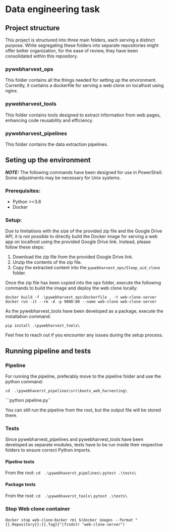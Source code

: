 # Data engineering task

## Project structure

This project is structured into three main folders, each serving a distinct purpose. While segregating these folders into separate repositories might offer better organization, for the ease of review, they have been consolidated within this repository.

### pywebharvest_ops

This folder contains all the things needed for setting up the environment. Currently, it contains a dockerfile for serving a web clone on localhost using nginx.

### pywebharvest_tools

This folder contains tools designed to extract information from web pages, enhancing code reusability and efficiency.

### pywebharvest_pipelines

This folder contains the data extraction pipelines.


## Seting up the environment

**_NOTE:_** The following commands have been designed for use in PowerShell. Some adjustments may be necessary for Unix systems.

### Prerequisites:
- Python >=3.6
- Docker

### Setup:
Due to limitations with the size of the provided zip file and the Google Drive API, it is not possible to directly build the Docker image for serving a web app on localhost using the provided Google Drive link. Instead, please follow these steps:

1. Download the zip file from the provided Google Drive link.
2. Unzip the contents of the zip file.
3. Copy the extracted content into the `pywebharvest_ops/Sleep_aid_clone` folder.

Once the zip file has been copied into the ops folder, execute the following commands to build the image and deploy the web clone locally:

```docker build -f .\pywebharvest_ops\Dockerfile . -t web-clone-server ```
```docker run -it --rm -d -p 9000:80 --name web-clone web-clone-server```

As the pywebharvest_tools have been developed as a package, execute the installation command:

```pip install .\pywebharvest_tools\```

Feel free to reach out if you encounter any issues during the setup process.

## Running pipeline and tests

### Pipeline 

For running the pipeline, preferably move to the pipeline folder and use the python command:

```cd  .\pywebhaverst_pipelines\src\boots_web_harvesting\```

```python pipeline.py``

You can still run the pipeline from the root, but the output file will be stored there.

### Tests

Since pywebharvest_pipelines and pywebharvest_tools have been developed as separate modules, tests have to be run inside their respective folders to ensure correct Python imports.

#### Pipeline tests
From the root:
```cd  .\pywebhaverst_pipelines\```
```pytest .\tests\```

#### Package tests
From the root:
```cd  .\pywebhaverst_tools\```
```pytest .\tests\```


### Stop Web clone container

```docker stop web-clone```
```docker rmi $(docker images --format "{{.Repository}}:{{.Tag}}"|findstr "web-clone-server")```


